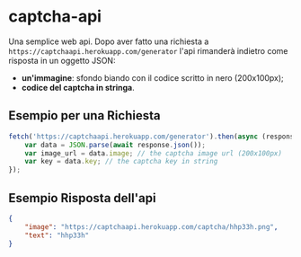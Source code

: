 # captcha-api

Una semplice web api.
Dopo aver fatto una richiesta a `https://captchaapi.herokuapp.com/generator` l'api rimanderà indietro come risposta in un oggetto JSON:
* **un'immagine**: sfondo biando con il codice scritto in nero (200x100px);
* **codice del captcha in stringa**.

## Esempio per una Richiesta
```js
fetch('https://captchaapi.herokuapp.com/generator').then(async (response) => {
	var data = JSON.parse(await response.json());
	var image_url = data.image; // the captcha image url (200x100px)
	var key = data.key; // the captcha key in string
});
```
## Esempio Risposta dell'api
```json
{
	"image": "https://captchaapi.herokuapp.com/captcha/hhp33h.png",
	"text": "hhp33h"
}
```
